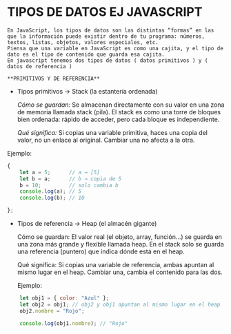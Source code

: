 # TIPOS DE DATOS EJ JAVASCRIPT
    En JavaScript, los tipos de datos son las distintas “formas” en las que la información puede existir dentro de tu programa: números, textos, listas, objetos, valores especiales, etc.
    Piensa que una variable en JavaScript es como una cajita, y el tipo de dato es el tipo de contenido que guarda esa cajita.
    En javascript tenemos dos tipos de datos ( datos primitivos ) y ( datos de referencia )
    
    **PRIMITIVOS Y DE REFERENCIA**

- Tipos primitivos → Stack (la estantería ordenada)

    *Cómo se guardan:*
    Se almacenan directamente con su valor en una zona de memoria llamada stack (pila).
    El stack es como una torre de bloques bien ordenada: rápido de acceder, pero cada bloque es independiente.

    *Qué significa:*
    Si copias una variable primitiva, haces una copia del valor, no un enlace al original.
    Cambiar una no afecta a la otra.

Ejemplo:

```javascript
{
    let a = 5;      // a → [5]
    let b = a;      // b → copia de 5
    b = 10;         // solo cambia b
    console.log(a); // 5
    console.log(b); // 10

};
```

- Tipos de referencia → Heap (el almacén gigante)

    Cómo se guardan:
    El valor real (el objeto, array, función…) se guarda en una zona más grande y flexible llamada heap.
    En el stack solo se guarda una referencia (puntero) que indica dónde está en el heap.

    Qué significa:
    Si copias una variable de referencia, ambas apuntan al mismo lugar en el heap.
    Cambiar una, cambia el contenido para las dos.

    Ejemplo:
```javascript
    let obj1 = { color: "Azul" };  
    let obj2 = obj1; // obj2 y obj1 apuntan al mismo lugar en el heap
    obj2.nombre = "Rojo";

    console.log(obj1.nombre); // "Rojo" 
```
